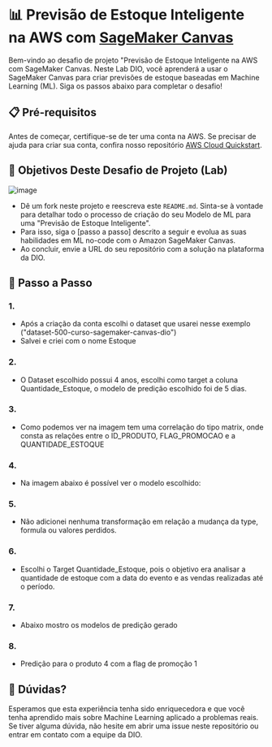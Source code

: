 # 📊 Previsão de Estoque Inteligente na AWS com [SageMaker Canvas](https://aws.amazon.com/pt/sagemaker/canvas/)

Bem-vindo ao desafio de projeto "Previsão de Estoque Inteligente na AWS com SageMaker Canvas. Neste Lab DIO, você aprenderá a usar o SageMaker Canvas para criar previsões de estoque baseadas em Machine Learning (ML). Siga os passos abaixo para completar o desafio!

## 📋 Pré-requisitos

Antes de começar, certifique-se de ter uma conta na AWS. Se precisar de ajuda para criar sua conta, confira nosso repositório [AWS Cloud Quickstart](https://github.com/digitalinnovationone/aws-cloud-quickstart).


## 🎯 Objetivos Deste Desafio de Projeto (Lab)

![image](https://github.com/digitalinnovationone/lab-aws-sagemaker-canvas-estoque/assets/730492/72f5c21f-5562-491e-aa42-2885a3184650)

- Dê um fork neste projeto e reescreva este `README.md`. Sinta-se à vontade para detalhar todo o processo de criação do seu Modelo de ML para uma "Previsão de Estoque Inteligente".
- Para isso, siga o [passo a passo] descrito a seguir e evolua as suas habilidades em ML no-code com o Amazon SageMaker Canvas.
- Ao concluir, envie a URL do seu repositório com a solução na plataforma da DIO.


## 🚀 Passo a Passo

### 1. 
- Após a criação da conta escolhi o dataset que usarei nesse exemplo ("dataset-500-curso-sagemaker-canvas-dio")
- Salvei e criei com o nome Estoque

### 2. 
-   O Dataset escolhido possui 4 anos, escolhi como target a coluna Quantidade_Estoque, o modelo de predição escolhido foi de 5 dias.

### 3. 
-   Como podemos ver na imagem tem uma correlação do tipo matrix, onde consta as relações entre o ID_PRODUTO, FLAG_PROMOCAO e a QUANTIDADE_ESTOQUE

### 4. 
-   Na imagem abaixo é possível ver o modelo escolhido:

### 5.
- Não adicionei nenhuma transformação em relação a mudança da type, formula ou valores perdidos. 

### 6.
- Escolhi o Target Quantidade_Estoque, pois o objetivo era analisar a quantidade de estoque com a data do evento e as vendas realizadas até o período.

### 7.
- Abaixo mostro os modelos de predição gerado

### 8. 
- Predição para o produto 4 com a flag de promoção 1




## 🤔 Dúvidas?

Esperamos que esta experiência tenha sido enriquecedora e que você tenha aprendido mais sobre Machine Learning aplicado a problemas reais. Se tiver alguma dúvida, não hesite em abrir uma issue neste repositório ou entrar em contato com a equipe da DIO.
